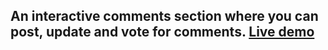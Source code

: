 ## An interactive comments section where you can post, update and vote for comments. [Live demo](https://comments-section-six.vercel.app/)

